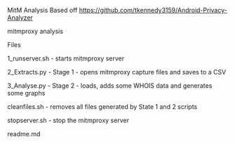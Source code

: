 MitM Analysis
Based off https://github.com/tkennedy3159/Android-Privacy-Analyzer

mitmproxy analysis

Files

1_runserver.sh   - starts mitmproxy server

2_Extracts.py  - Stage 1 - opens mitmproxy capture files and saves to a CSV

3_Analyse.py  - Stage 2 - loads, adds some WHOIS data and generates some graphs

cleanfiles.sh  - removes all files generated by State 1 and 2 scripts

stopserver.sh  - stop the mitmproxy server

readme.md
